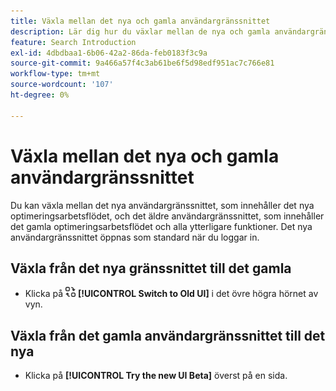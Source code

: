 ```yaml
---
title: Växla mellan det nya och gamla användargränssnittet
description: Lär dig hur du växlar mellan de nya och gamla användargränssnitten.
feature: Search Introduction
exl-id: 4dbdbaa1-6b06-42a2-86da-feb0183f3c9a
source-git-commit: 9a466a57f4c3ab61be6f5d98edf951ac7c766e81
workflow-type: tm+mt
source-wordcount: '107'
ht-degree: 0%

---
```


# Växla mellan det nya och gamla användargränssnittet

Du kan växla mellan det nya användargränssnittet, som innehåller det <!-- default optimization workflow --> nya optimeringsarbetsflödet, och det äldre användargränssnittet, som innehåller det gamla optimeringsarbetsflödet och alla ytterligare funktioner. Det nya användargränssnittet öppnas som standard när du loggar in.

## Växla från det nya gränssnittet till det gamla

* Klicka på ![Växla till gammalt användargränssnitt](/help/search-social-commerce/assets/switch-to-old-ui.png "Växla till gammalt användargränssnitt") **[!UICONTROL Switch to Old UI]** i det övre högra hörnet av vyn.

## Växla från det gamla användargränssnittet till det nya

* Klicka på **[!UICONTROL Try the new UI Beta]** överst på en sida.

<!-- CHANGING ICON/location/wording WITH GA :

* In the upper right of any page, click **[!UICONTROL Switch to New UI]**.

 -->

<!--
>[!MORELIKETHIS]
>
>* [How the user interface is organized](user-interface.md)
-->
